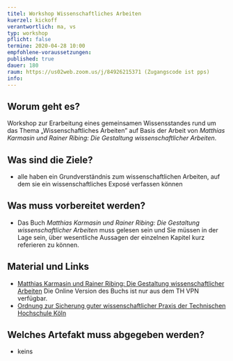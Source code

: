 ```yaml
---
titel: Workshop Wissenschaftliches Arbeiten
kuerzel: kickoff
verantwortlich: ma, vs
typ: workshop
pflicht: false
termine: 2020-04-28 10:00
empfohlene-voraussetzungen: 
published: true
dauer: 180
raum: https://us02web.zoom.us/j/84926215371 (Zugangscode ist pps)
info: 
---
```


## Worum geht es?
Workshop zur Erarbeitung eines gemeinsamen Wissensstandes rund um das Thema „Wissenschaftliches Arbeiten” auf Basis der Arbeit von *Matthias Karmasin und Rainer Ribing: Die Gestaltung wissenschaftlicher Arbeiten*.
## Was sind die Ziele?
- alle haben ein Grundverständnis zum wissenschaftlichen Arbeiten, auf dem sie ein wissenschaftliches Exposé verfassen können

## Was muss vorbereitet werden?
* Das Buch *Matthias Karmasin und Rainer Ribing: Die Gestaltung wissenschaftlicher Arbeiten* muss gelesen sein und Sie müssen in der Lage sein, über wesentliche Aussagen der einzelnen Kapitel kurz referieren zu können. 

## Material und Links
- [Matthias Karmasin und Rainer Ribing: Die Gestaltung wissenschaftlicher Arbeiten](https://www.utb-studi-e-book.de/9783838553139) Die Online Version des Buchs ist nur aus dem TH VPN verfügbar.
- [Ordnung zur Sicherung guter wissenschaftlicher Praxis der Technischen Hochschule Köln](https://www.th-koeln.de/mam/downloads/deutsch/hochschule/amtlichemitteilungen/endfassung_02_2020.pdf) 


## Welches Artefakt muss abgegeben werden?
- keins

